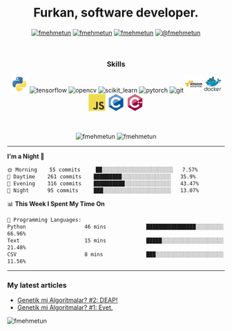 <h1 align="center">Furkan, software developer.</h1>
<p align="center">
<a href="https://twitter.com/fmehmetun" target="blank"><img align="center" src="https://raw.githubusercontent.com/rahuldkjain/github-profile-readme-generator/master/src/images/icons/Social/twitter.svg" alt="fmehmetun" height="30" width="40" /></a>
<a href="https://linkedin.com/in/fmehmetun" target="blank"><img align="center" src="https://raw.githubusercontent.com/rahuldkjain/github-profile-readme-generator/master/src/images/icons/Social/linked-in-alt.svg" alt="fmehmetun" height="30" width="40" /></a>
<a href="https://kaggle.com/fmehmetun" target="blank"><img align="center" src="https://raw.githubusercontent.com/rahuldkjain/github-profile-readme-generator/master/src/images/icons/Social/kaggle.svg" alt="fmehmetun" height="30" width="40" /></a>
<a href="https://medium.com/@fmehmetun" target="blank"><img align="center" src="https://raw.githubusercontent.com/rahuldkjain/github-profile-readme-generator/master/src/images/icons/Social/medium.svg" alt="@fmehmetun" height="30" width="40" /></a>
</p><br/>

<h3 align="center">Skills</h3>
<p align="center"> <img src="https://raw.githubusercontent.com/devicons/devicon/master/icons/python/python-original.svg" alt="python" width="40" height="40"/> <img src="https://www.vectorlogo.zone/logos/tensorflow/tensorflow-icon.svg" alt="tensorflow" width="40" height="40"/> <img src="https://www.vectorlogo.zone/logos/opencv/opencv-icon.svg" alt="opencv" width="40" height="40"/> <img src="https://upload.wikimedia.org/wikipedia/commons/0/05/Scikit_learn_logo_small.svg" alt="scikit_learn" width="40" height="40"/> <img src="https://www.vectorlogo.zone/logos/pytorch/pytorch-icon.svg" alt="pytorch" width="40" height="40"/> <img src="https://www.vectorlogo.zone/logos/git-scm/git-scm-icon.svg" alt="git" width="40" height="40"/> <img src="https://raw.githubusercontent.com/devicons/devicon/master/icons/amazonwebservices/amazonwebservices-original-wordmark.svg" alt="aws" width="40" height="40"/> <img src="https://raw.githubusercontent.com/devicons/devicon/master/icons/docker/docker-original-wordmark.svg" alt="docker" width="40" height="40"/> <img src="https://raw.githubusercontent.com/devicons/devicon/master/icons/javascript/javascript-original.svg" alt="javascript" width="40" height="40"/> <img src="https://raw.githubusercontent.com/devicons/devicon/master/icons/c/c-original.svg" alt="c" width="40" height="40"/> <img src="https://raw.githubusercontent.com/devicons/devicon/master/icons/cplusplus/cplusplus-original.svg" alt="cplusplus" width="40" height="40"/>
</p><br/>

<p align="center"> <img align="center" width="50%" height="auto" src="https://github-readme-stats.vercel.app/api?username=fmehmetun&show_icons=true&count_private=true&theme=dark&title_color=fefffd&text_color=fefffd&bg_color=010002&hide_border=true&locale=en" alt="fmehmetun" /> <img align="center" width="40%" height="auto" src="https://github-readme-stats.vercel.app/api/top-langs?username=fmehmetun&exclude_repo=NNCars&show_icons=true&theme=dark&title_color=fefffd&text_color=fefffd&bg_color=010002&hide_border=true&locale=en&layout=compact" alt="fmehmetun" />
</p>

<hr class="dashed" />
<p align="center">

<!--START_SECTION:waka-->
**I'm a Night 🦉** 

```text
🌞 Morning    55 commits     ██░░░░░░░░░░░░░░░░░░░░░░░   7.57% 
🌆 Daytime    261 commits    █████████░░░░░░░░░░░░░░░░   35.9% 
🌃 Evening    316 commits    ██████████░░░░░░░░░░░░░░░   43.47% 
🌙 Night      95 commits     ███░░░░░░░░░░░░░░░░░░░░░░   13.07%

```


📊 **This Week I Spent My Time On** 

```text
💬 Programming Languages: 
Python                   46 mins             ████████████████░░░░░░░░░   66.96% 
Text                     15 mins             █████░░░░░░░░░░░░░░░░░░░░   21.48% 
CSV                      8 mins              ███░░░░░░░░░░░░░░░░░░░░░░   11.56%

```


<!--END_SECTION:waka-->

</p>
<hr class="dashed" />

<h3 align="left">My latest articles</h3>

<!-- BLOG-POST-LIST:START -->
- [Genetik mi Algoritmalar?  #2: DEAP!](https://medium.com/rsparametrelerbutunu/genetik-mi-algoritmalar-2-deap-faaaaab756f7?source=rss-873ea545dd09------2)
- [Genetik mi Algoritmalar?  #1: Evet.](https://medium.com/rsparametrelerbutunu/genetik-mi-algoritmalar-1-evet-9fded872060b?source=rss-873ea545dd09------2)
<!-- BLOG-POST-LIST:END -->

<!-- View counter -->
<p align="left"> <img src="https://komarev.com/ghpvc/?username=fmehmetun&label=Views&color=010002&style=flat-square" alt="fmehmetun" /> </p>
